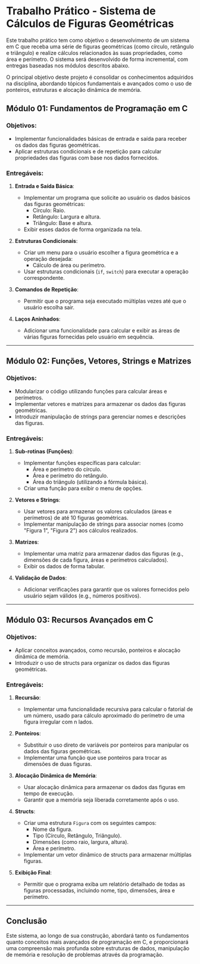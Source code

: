# Trabalho Prático - Sistema de Cálculos de Figuras Geométricas

Este trabalho prático tem como objetivo o desenvolvimento de um sistema em C que receba uma série de figuras geométricas (como círculo, retângulo e triângulo) e realize cálculos relacionados às suas propriedades, como área e perímetro. O sistema será desenvolvido de forma incremental, com entregas baseadas nos módulos descritos abaixo.

O principal objetivo deste projeto é consolidar os conhecimentos adquiridos na disciplina, abordando tópicos fundamentais e avançados como o uso de ponteiros, estruturas e alocação dinâmica de memória.

## Módulo 01: Fundamentos de Programação em C

### Objetivos:
- Implementar funcionalidades básicas de entrada e saída para receber os dados das figuras geométricas.
- Aplicar estruturas condicionais e de repetição para calcular propriedades das figuras com base nos dados fornecidos.

### Entregáveis:
1. **Entrada e Saída Básica**:
    - Implementar um programa que solicite ao usuário os dados básicos das figuras geométricas:
        - Círculo: Raio.
        - Retângulo: Largura e altura.
        - Triângulo: Base e altura.
    - Exibir esses dados de forma organizada na tela.

2. **Estruturas Condicionais**:
    - Criar um menu para o usuário escolher a figura geométrica e a operação desejada:
        - Cálculo de área ou perímetro.
    - Usar estruturas condicionais (`if`, `switch`) para executar a operação correspondente.

3. **Comandos de Repetição**:
    - Permitir que o programa seja executado múltiplas vezes até que o usuário escolha sair.

4. **Laços Aninhados**:
    - Adicionar uma funcionalidade para calcular e exibir as áreas de várias figuras fornecidas pelo usuário em sequência.

---

## Módulo 02: Funções, Vetores, Strings e Matrizes

### Objetivos:
- Modularizar o código utilizando funções para calcular áreas e perímetros.
- Implementar vetores e matrizes para armazenar os dados das figuras geométricas.
- Introduzir manipulação de strings para gerenciar nomes e descrições das figuras.

### Entregáveis:
1. **Sub-rotinas (Funções)**:
    - Implementar funções específicas para calcular:
        - Área e perímetro do círculo.
        - Área e perímetro do retângulo.
        - Área do triângulo (utilizando a fórmula básica).
    - Criar uma função para exibir o menu de opções.

2. **Vetores e Strings**:
    - Usar vetores para armazenar os valores calculados (áreas e perímetros) de até 10 figuras geométricas.
    - Implementar manipulação de strings para associar nomes (como "Figura 1", "Figura 2") aos cálculos realizados.

3. **Matrizes**:
    - Implementar uma matriz para armazenar dados das figuras (e.g., dimensões de cada figura, áreas e perímetros calculados).
    - Exibir os dados de forma tabular.

4. **Validação de Dados**:
    - Adicionar verificações para garantir que os valores fornecidos pelo usuário sejam válidos (e.g., números positivos).

---

## Módulo 03: Recursos Avançados em C

### Objetivos:
- Aplicar conceitos avançados, como recursão, ponteiros e alocação dinâmica de memória.
- Introduzir o uso de structs para organizar os dados das figuras geométricas.

### Entregáveis:
1. **Recursão**:
    - Implementar uma funcionalidade recursiva para calcular o fatorial de um número, usado para cálculo aproximado do perímetro de uma figura irregular com n lados.

2. **Ponteiros**:
    - Substituir o uso direto de variáveis por ponteiros para manipular os dados das figuras geométricas.
    - Implementar uma função que use ponteiros para trocar as dimensões de duas figuras.

3. **Alocação Dinâmica de Memória**:
    - Usar alocação dinâmica para armazenar os dados das figuras em tempo de execução.
    - Garantir que a memória seja liberada corretamente após o uso.

4. **Structs**:
    - Criar uma estrutura `Figura` com os seguintes campos:
        - Nome da figura.
        - Tipo (Círculo, Retângulo, Triângulo).
        - Dimensões (como raio, largura, altura).
        - Área e perímetro.
    - Implementar um vetor dinâmico de structs para armazenar múltiplas figuras.

5. **Exibição Final**:
    - Permitir que o programa exiba um relatório detalhado de todas as figuras processadas, incluindo nome, tipo, dimensões, área e perímetro.

---

## Conclusão

Este sistema, ao longo de sua construção, abordará tanto os fundamentos quanto conceitos mais avançados de programação em C, e proporcionará uma compreensão mais profunda sobre estruturas de dados, manipulação de memória e resolução de problemas através da programação.
